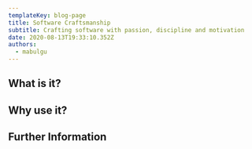 ```yaml
---
templateKey: blog-page
title: Software Craftsmanship
subtitle: Crafting software with passion, discipline and motivation
date: 2020-08-13T19:33:10.352Z
authors:
  - mabulgu
---
```

## What is it? 

## Why use it? 

## Further Information

